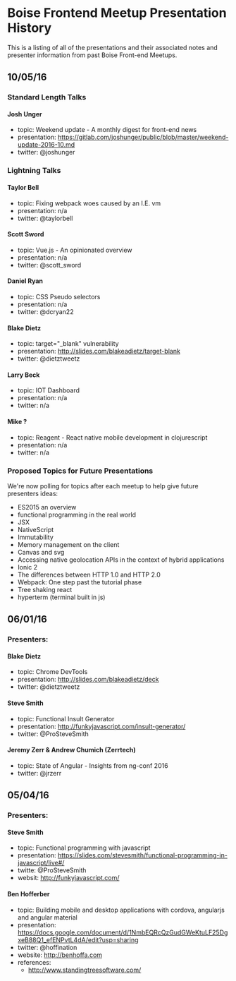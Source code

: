 # Boise Frontend Meetup Presentation History

This is a listing of all of the presentations and their associated notes and presenter information from past Boise Front-end Meetups.

## 10/05/16

### Standard Length Talks

#### Josh Unger

- topic: Weekend update - A monthly digest for front-end news
- presentation: https://gitlab.com/joshunger/public/blob/master/weekend-update-2016-10.md
- twitter: @joshunger

### Lightning Talks

#### Taylor Bell

- topic: Fixing webpack woes caused by an I.E. vm
- presentation: n/a
- twitter: @taylorbell

#### Scott Sword

- topic: Vue.js - An opinionated overview
- presentation: n/a
- twitter: @scott_sword

#### Daniel Ryan

- topic: CSS Pseudo selectors
- presentation: n/a
- twitter: @dcryan22

#### Blake Dietz

- topic: target="_blank" vulnerability
- presentation: http://slides.com/blakeadietz/target-blank
- twitter: @dietztweetz

#### Larry Beck

- topic: IOT Dashboard
- presentation: n/a
- twitter: n/a

#### Mike ?

- topic: Reagent - React native mobile development in clojurescript
- presentation: n/a
- twitter: n/a

### Proposed Topics for Future Presentations

We're now polling for topics after each meetup to help give future presenters ideas:

- ES2015 an overview
- functional programming in the real world
- JSX
- NativeScript
- Immutability
- Memory management on the client
- Canvas and svg
- Accessing native geolocation APIs in the context of hybrid applications
- Ionic 2
- The differences between HTTP 1.0 and HTTP 2.0
- Webpack: One step past the tutorial phase
- Tree shaking
 react
- hyperterm (terminal built in js) 

## 06/01/16

### Presenters:

#### Blake Dietz

- topic: Chrome DevTools
- presentation: http://slides.com/blakeadietz/deck
- twitter: @dietztweetz

#### Steve Smith

- topic: Functional Insult Generator
- presentation: http://funkyjavascript.com/insult-generator/
- twitter: @ProSteveSmith

#### Jeremy Zerr & Andrew Chumich (Zerrtech)

- topic: State of Angular - Insights from ng-conf 2016
- twitter: @jrzerr

## 05/04/16

### Presenters:

#### Steve Smith

- topic: Functional programming with javascript
- presentation: https://slides.com/stevesmith/functional-programming-in-javascript/live#/
- twitte: @ProSteveSmith
- websit: http://funkyjavascript.com/

#### Ben Hofferber

- topic: Building mobile and desktop applications with cordova, angularjs and angular material
- presentation: https://docs.google.com/document/d/1NmbEQRcQzGudGWeKtuLF25DgxeB88Q1_efENPvtL4dA/edit?usp=sharing
- twitter: @hoffination
- website: http://benhoffa.com 
- references: 
  - http://www.standingtreesoftware.com/ 




